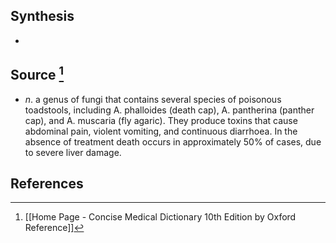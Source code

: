 ## Synthesis
- 
## Source [^1]
- $n$. a genus of fungi that contains several species of poisonous toadstools, including A. phalloides (death cap), A. pantherina (panther cap), and A. muscaria (fly agaric). They produce toxins that cause abdominal pain, violent vomiting, and continuous diarrhoea. In the absence of treatment death occurs in approximately $50 \%$ of cases, due to severe liver damage.
## References

[^1]: [[Home Page - Concise Medical Dictionary 10th Edition by Oxford Reference]]